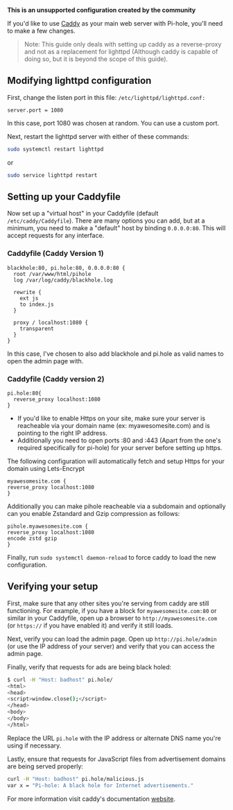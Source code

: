 **This is an unsupported configuration created by the community**

If you'd like to use [Caddy](https://caddyserver.com/) as your main web server with Pi-hole, you'll need to make a few changes.

> Note: This guide only deals with setting up caddy as a reverse-proxy and not as a replacement for lighttpd (Although caddy is capable of doing so, but it is beyond the scope of this guide).

## Modifying lighttpd configuration

First, change the listen port in this file: `/etc/lighttpd/lighttpd.conf:`

```lighttpd
server.port = 1080
```

In this case, port 1080 was chosen at random. You can use a custom port.

Next, restart the lighttpd server with either of these commands:

```bash
sudo systemctl restart lighttpd
```

or

```bash
sudo service lighttpd restart
```

## Setting up your Caddyfile

Now set up a "virtual host" in your Caddyfile (default `/etc/caddy/Caddyfile`). There are many options you can add, but at a minimum, you need to make a "default" host by binding `0.0.0.0:80`. This will accept requests for any interface.

### Caddyfile (Caddy Version 1)

```
blackhole:80, pi.hole:80, 0.0.0.0:80 {
  root /var/www/html/pihole
  log /var/log/caddy/blackhole.log

  rewrite {
    ext js
    to index.js
  }

  proxy / localhost:1080 {
    transparent
  }
}
```

In this case, I've chosen to also add blackhole and pi.hole as valid names to open the admin page with.

### Caddyfile (Caddy version 2)
```
pi.hole:80{
  reverse_proxy localhost:1080
}
```
- If you'd like to enable Https on your site, make sure your server is reacheable via your domain name (ex: myawesomesite.com) and is pointing to the right IP address.
- Additionally you need to open ports :80 and :443 (Apart from the one's required specifically for pi-hole) for your server before setting up https. 

The following configuration will automatically fetch and setup Https for your domain using Lets-Encrypt

```
myawesomesite.com {
reverse_proxy localhost:1080
}
```
Additionally you can make pihole reacheable via a subdomain and optionally can you enable Zstandard and Gzip compression as follows:
```
pihole.myawesomesite.com {
reverse_proxy localhost:1080
encode zstd gzip
}
```

Finally, run  `sudo systemctl daemon-reload` to force caddy to load the new configuration.

## Verifying your setup

First, make sure that any other sites you're serving from caddy are still functioning. For example, if you have a block for `myawesomesite.com:80` or similar in your Caddyfile, open up a browser to `http://myawesomesite.com` (or `https://` if you have enabled it) and verify it still loads.

Next, verify you can load the admin page. Open up `http://pi.hole/admin` (or use the IP address of your server) and verify that you can access the admin page.

Finally, verify that requests for ads are being black holed:

```bash
$ curl -H "Host: badhost" pi.hole/
<html>
<head>
<script>window.close();</script>
</head>
<body>
</body>
</html>
```

Replace the URL `pi.hole` with the IP address or alternate DNS name you're using if necessary.

Lastly, ensure that requests for JavaScript files from advertisement domains are being served properly:

```bash
curl -H "Host: badhost" pi.hole/malicious.js
var x = "Pi-hole: A black hole for Internet advertisements."
```
For more information visit caddy's documentation [website](https://caddyserver.com/docs/).